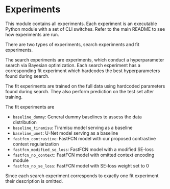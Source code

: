 Experiments
===========

This module contains all experiments.
Each experiment is an executable Python module
with a set of CLI switches.
Refer to the main README to see how experiments are run.

There are two types of experiments, search experiments and fit experiments.  

The search experiments are experiments, which conduct a hyperparameter search
via Bayesian optimization.
Each search experiment has a corresponding fit experiment
which hardcodes the best hyperparameters found during search.  

The fit experiments are trained on the full data using hardcoded parameters
found during search.
They also perform prediction on the test set after training.

The fit experiments are

- `baseline_dummy`: General dummy baselines to assess the data distribution
- `baseline_tiramisu`: Tiramisu model serving as a baseline
- `baseline_unet`: U-Net model serving as a baseline
- `fastfcn_contrastive`: FastFCN model with our proposed contrastive context regularization
- `fastfcn_modified_se_loss`: FastFCN model with a modified SE-loss
- `fastfcn_no_context`: FastFCN model with omitted context encoding module
- `fastfcn_no_se_loss`: FastFCN model with SE-loss weight set to 0

Since each search experiment corresponds to exactly one fit experiment
their description is omitted.
